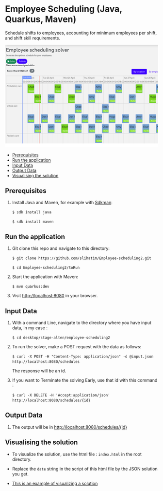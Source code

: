 # Employee Scheduling (Java, Quarkus, Maven)

Schedule shifts to employees, accounting for minimum employees per shift, and shift skill requirements.

![Employee Scheduling Screenshot](./employee-scheduling-screenshot.png)

- [Prerequisites](#prerequisites)
- [Run the application](#run-the-application)
- [Input Data](#input-data)
- [Output Data](#output-data)
- [Visualising the solution](#visualising-the-solution)


## Prerequisites

1. Install Java and Maven, for example with [Sdkman](https://sdkman.io):
   
    `$ sdk install java`

    `$ sdk install maven`
   

## Run the application

1. Git clone this repo and navigate to this directory:

    
    `$ git clone https://github.com/slihatim/Employee-scheduling2.git`
   
    `$ cd Employee-scheduling2/toRun`
   

2. Start the application with Maven:

   `$ mvn quarkus:dev`
   

3. Visit [http://localhost:8080](http://localhost:8080) in your browser.


## Input Data

1. With a command Line, navigate to the directory where you have input data, in my case :

    `$ cd desktop/stage-alten/employee-scheduling2`

2. To run the solver, make a POST request with the data as follows:

    `$ curl -X POST -H "Content-Type: application/json" -d @input.json http://localhost:8080/schedules`

    The response will be an id.

3. If you want to Terminate the solving Early, use that id with this command :

    `$ curl -X DELETE -H 'Accept:application/json' http://localhost:8080/schedules/{id}`

## Output Data

1. The output will be in [http://localhost:8080/schedules/{id}](http://localhost:8080/schedules/{id})

## Visualising the solution

- To visualize the solution, use the html file : `index.html` in the root directory.

- Replace the `date` string in the script of this html file by the JSON solution you get.

- [This is an example of visualizing a solution](https://slihatim.github.io/Employee-scheduling2)
